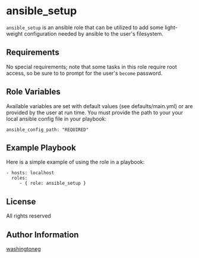 ansible_setup
=============

`ansible_setup` is an ansible role that can be utilized to add some light-weight configuration needed by ansible to the user's filesystem.

Requirements
------------

No special requirements; note that some tasks in this role require root access, so be sure to to prompt for the user's `become` password.

Role Variables
--------------

Available variables are set with default values (see defaults/main.yml) or are provided by the user at run time. You must provide the path to your your local ansible config file in your playbook:

```
ansible_config_path: "REQUIRED"
```

Example Playbook
----------------

Here is a simple example of using the role in a playbook:

    - hosts: localhost
      roles:
         - { role: ansible_setup }

License
-------

All rights reserved

Author Information
------------------

[washingtoneg](https://github.com/washingtoneg)
